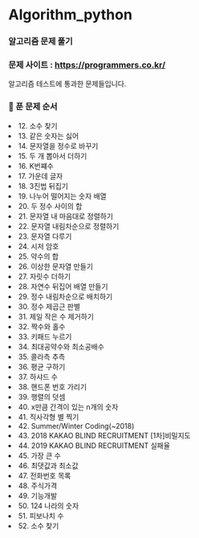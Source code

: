 # Algorithm_python
### 알고리즘 문제 풀기
### 문제 사이트 : https://programmers.co.kr/

알고리즘 테스트에 통과한 문제들입니다.
### :pushpin: 푼 문제 순서
<list>
  <li>12. 소수 찾기</li>
  <li>13. 같은 숫자는 싫어</li>
  <li>14. 문자열을 정수로 바꾸기</li>
  <li>15. 두 개 뽑아서 더하기</li>
  <li>16. K번쨰수</li>
  <li>17. 가운데 글자</li>
  <li>18. 3진법 뒤집기</li>
  <li>19. 나누어 떨어지는 숫자 배열</li>
  <li>20. 두 정수 사이의 합</li>
  <li>21. 문자열 내 마음대로 정렬하기</li>
  <li>22. 문자열 내림차순으로 정렬하기</li>
  <li>23. 문자열 다루기</li>
  <li>24. 시저 암호</li>
  <li>25. 약수의 합</li>
  <li>26. 이상한 문자열 만들기</li>
  <li>27. 자릿수 더하기</li>
  <li>28. 자연수 뒤집어 배열 만들기</li>
  <li>29. 정수 내림차순으로 배치하기</li>
  <li>30. 정수 제곱근 판별</li>
  <li>31. 제일 작은 수 제거하기</li>
  <li>32. 짝수와 홀수</li>
  <li>33. 키패드 누르기</li>
  <li>34. 최대공약수와 최소공배수</li>
  <li>35. 콜라측 추측</li>
  <li>36. 평균 구하기</li>
  <li>37. 하샤드 수</li>
  <li>38. 핸드폰 번호 가리기</li>
  <li>39. 행렬의 덧셈</li>
  <li>40. x만큼 간격이 있는 n개의 숫자</li>
  <li>41. 직사각형 별 찍기</li>
  <li>42. Summer/Winter Coding(~2018)</li>
  <li>43. 2018 KAKAO BLIND RECRUITMENT [1차]비밀지도</li>
  <li>44. 2019 KAKAO BLIND RECRUITMENT 실패율</li>
  <li>45. 가장 큰 수</li>
  <li>46. 최댓값과 최소값</li>
  <li>47. 전화번호 목록</li>
  <li>48. 주식가격</li>
  <li>49. 기능개발</li>
  <li>50. 124 나라의 숫자</li>
  <li>51. 피보나치 수</li>
  <li>52. 소수 찾기</li>
</list>
 
